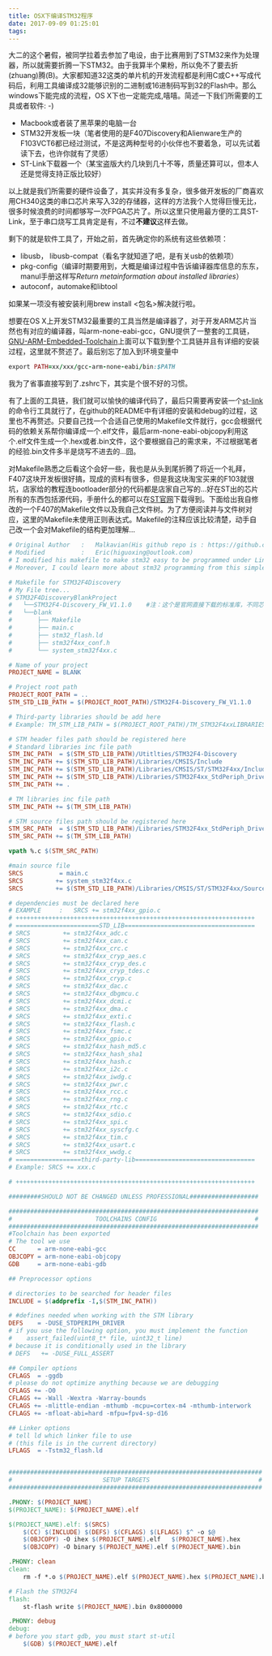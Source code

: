 ```yaml
---
title: OSX下编译STM32程序
date: 2017-09-09 01:25:01
tags:
---
```


大二的这个暑假，被同学拉着去参加了电设，由于比赛用到了STM32来作为处理器，所以就需要折腾一下STM32。由于我算半个果粉，所以免不了要去折(zhuang)腾(B)。大家都知道32这类的单片机的开发流程都是利用C或C++写成代码后，利用工具编译成32能够识别的二进制或16进制码写到32的Flash中。那么windows下能完成的流程，OS X下也一定能完成,嘻嘻。简述一下我们所需要的工具或者软件: -)
<!--more-->

- Macbook或者装了黑苹果的电脑一台
- STM32开发板一块（笔者使用的是F407Discovery和Alienware生产的F103VCT6都已经过测试，不是这两种型号的小伙伴也不要着急，可以先试着读下去，也许你就有了灵感）
- ST-Link下载器一个（某宝盗版大约几块到几十不等，质量还算可以，但本人还是觉得支持正版比较好）

以上就是我们所需要的硬件设备了，其实并没有多复杂，很多做开发板的厂商喜欢用CH340这类的串口芯片来写入32的存储器，这样的方法我个人觉得巨慢无比，很多时候浪费的时间都够写一次FPGA芯片了。所以这里只使用最方便的工具ST-Link，至于串口烧写工具肯定是有，不过**不建议**这样去做。

剩下的就是软件工具了，开始之前，首先确定你的系统有这些依赖项：

- libusb， libusb-compat（看名字就知道了吧，是有关usb的依赖项）
- pkg-config（编译时期要用到，大概是编译过程中告诉编译器库信息的东东，manul手册这样写*Return metainformation about installed libraries*）
- autoconf，automake和libtool

如果某一项没有被安装利用brew install <包名>解决就行啦。

想要在OS X上开发STM32最重要的工具当然是编译器了，对于开发ARM芯片当然也有对应的编译器，叫arm-none-eabi-gcc，GNU提供了一整套的工具链，[GNU-ARM-Embedded-Toolchain](https://launchpad.net/gcc-arm-embedded/+download)上面可以下载到整个工具链并且有详细的安装过程，这里就不赘述了。最后别忘了加入到环境变量中

```ruby
export PATH=xx/xxx/gcc-arm-none-eabi/bin:$PATH
```

我为了省事直接写到了.zshrc下，其实是个很不好的习惯。

有了上面的工具链，我们就可以愉快的编译代码了，最后只需要再安装一个[st-link](https://github.com/texane/stlink)的命令行工具就行了，在github的README中有详细的安装和debug的过程，这里也不再赘述。只要自己找一个合适自己使用的Makefile文件就行，gcc会根据代码的依赖关系帮你编译成一个.elf文件，最后arm-none-eabi-objcopy利用这个.elf文件生成一个.hex或者.bin文件，这个要根据自己的需求来，不过根据笔者的经验.bin文件多半是烧写不进去的...囧。

对Makefile熟悉之后看这个会好一些，我也是从头到尾折腾了将近一个礼拜，F407这块开发板很好搞，现成的资料有很多，但是我这块淘宝买来的F103就很坑，店家给的教程连bootloader部分的代码都是店家自己写的...好在ST出的芯片所有的东西包括源代码，手册什么的都可以在[ST官网](http://www.st.com/content/st_com/en.html)下载得到。下面给出我自修改的一个F407的Makefile文件以及我自己文件树。为了方便阅读并与文件树对应，这里的Makefile未使用正则表达式。Makefile的注释应该比较清楚，动手自己改一个会对Makefile的结构更加理解...

```makefile
# Original Author   :   Malkavian(His github repo is : https://github.com/Malkavian/tuts.git)
# Modified          :   Eric(higuoxing@outlook.com)
# I modified his makefile to make stm32 easy to be programmed under Linux or OS X
# Moreover, I could learn more about stm32 programming from this simple makefile

# Makefile for STM32F4Discovery
# My File tree...
# STM32F4DiscoveryBlankProject
# 	└──STM32F4-Discovery_FW_V1.1.0    #注：这个是官网直接下载的标准库，不同芯片
# 	└──blank
# 		├── Makefile
# 		├── main.c
# 		├── stm32_flash.ld
# 		├── stm32f4xx_conf.h
# 		└── system_stm32f4xx.c

# Name of your project
PROJECT_NAME = BLANK

# Project root path
PROJECT_ROOT_PATH = ..
STM_STD_LIB_PATH = $(PROJECT_ROOT_PATH)/STM32F4-Discovery_FW_V1.1.0

# Third-party libraries should be add here
# Example: TM_STM_LIB_PATH = $(PROJECT_ROOT_PATH)/TM_STM32F4xxLIBRARIES

# STM header files path should be registered here
# Standard libraries inc file path
STM_INC_PATH  = $(STM_STD_LIB_PATH)/Utitlties/STM32F4-Discovery
STM_INC_PATH += $(STM_STD_LIB_PATH)/Libraries/CMSIS/Include
STM_INC_PATH += $(STM_STD_LIB_PATH)/Libraries/CMSIS/ST/STM32F4xx/Include
STM_INC_PATH += $(STM_STD_LIB_PATH)/Libraries/STM32F4xx_StdPeriph_Driver/inc
STM_INC_PATH += .

# TM libraries inc file path
STM_INC_PATH += $(TM_STM_LIB_PATH)

# STM source files path should be registered here
STM_SRC_PATH  = $(STM_STD_LIB_PATH)/Libraries/STM32F4xx_StdPeriph_Driver/src
STM_SRC_PATH += $(TM_STM_LIB_PATH)

vpath %.c $(STM_SRC_PATH)

#main source file
SRCS          = main.c
SRCS         += system_stm32f4xx.c
SRCS         += $(STM_STD_LIB_PATH)/Libraries/CMSIS/ST/STM32F4xx/Source/Templates/TrueSTUDIO/startup_stm32f4xx.s

# dependencies must be declared here
# EXAMPLE     :   SRCS += stm32f4xx_gpio.c
# ++++++++++++++++++++++++++++++++++++++++++++++++++++++++++++++++++
# =======================STD_LIB====================================
# SRCS         += stm32f4xx_adc.c
# SRCS         += stm32f4xx_can.c
# SRCS         += stm32f4xx_crc.c
# SRCS         += stm32f4xx_cryp_aes.c
# SRCS         += stm32f4xx_cryp_des.c
# SRCS         += stm32f4xx_cryp_tdes.c
# SRCS         += stm32f4xx_cryp.c
# SRCS         += stm32f4xx_dac.c
# SRCS         += stm32f4xx_dbgmcu.c
# SRCS         += stm32f4xx_dcmi.c
# SRCS         += stm32f4xx_dma.c
# SRCS         += stm32f4xx_exti.c
# SRCS         += stm32f4xx_flash.c
# SRCS         += stm32f4xx_fsmc.c
# SRCS         += stm32f4xx_gpio.c
# SRCS         += stm32f4xx_hash_md5.c
# SRCS         += stm32f4xx_hash_sha1
# SRCS         += stm32f4xx_hash.c
# SRCS         += stm32f4xx_i2c.c
# SRCS         += stm32f4xx_iwdg.c
# SRCS         += stm32f4xx_pwr.c
# SRCS         += stm32f4xx_rcc.c
# SRCS         += stm32f4xx_rng.c
# SRCS         += stm32f4xx_rtc.c
# SRCS         += stm32f4xx_sdio.c
# SRCS         += stm32f4xx_spi.c
# SRCS         += stm32f4xx_syscfg.c
# SRCS         += stm32f4xx_tim.c
# SRCS         += stm32f4xx_usart.c
# SRCS         += stm32f4xx_wwdg.c
# ==================third-party-lib=================================
# Example: SRCS += xxx.c

# ++++++++++++++++++++++++++++++++++++++++++++++++++++++++++++++++++

#########SHOULD NOT BE CHANGED UNLESS PROFESSIONAL###################

#####################################################################
# 						TOOLCHAINS CONFIG                           #
#####################################################################
#Toolchain has been exported
# The tool we use
CC      = arm-none-eabi-gcc
OBJCOPY = arm-none-eabi-objcopy
GDB     = arm-none-eabi-gdb

## Preprocessor options

# directories to be searched for header files
INCLUDE = $(addprefix -I,$(STM_INC_PATH))

# #defines needed when working with the STM library
DEFS    = -DUSE_STDPERIPH_DRIVER
# if you use the following option, you must implement the function
#    assert_failed(uint8_t* file, uint32_t line)
# because it is conditionally used in the library
# DEFS   += -DUSE_FULL_ASSERT

## Compiler options
CFLAGS  = -ggdb
# please do not optimize anything because we are debugging
CFLAGS += -O0
CFLAGS += -Wall -Wextra -Warray-bounds
CFLAGS += -mlittle-endian -mthumb -mcpu=cortex-m4 -mthumb-interwork
CFLAGS += -mfloat-abi=hard -mfpu=fpv4-sp-d16

## Linker options
# tell ld which linker file to use
# (this file is in the current directory)
LFLAGS  = -Tstm32_flash.ld


######################################################################
#                         SETUP TARGETS                              #
######################################################################

.PHONY: $(PROJECT_NAME)
$(PROJECT_NAME): $(PROJECT_NAME).elf

$(PROJECT_NAME).elf: $(SRCS)
	$(CC) $(INCLUDE) $(DEFS) $(CFLAGS) $(LFLAGS) $^ -o $@
	$(OBJCOPY) -O ihex $(PROJECT_NAME).elf   $(PROJECT_NAME).hex
	$(OBJCOPY) -O binary $(PROJECT_NAME).elf $(PROJECT_NAME).bin

.PHONY: clean
clean:
	rm -f *.o $(PROJECT_NAME).elf $(PROJECT_NAME).hex $(PROJECT_NAME).bin

# Flash the STM32F4
flash:
	st-flash write $(PROJECT_NAME).bin 0x8000000

.PHONY: debug
debug:
# before you start gdb, you must start st-util
	$(GDB) $(PROJECT_NAME).elf
```



